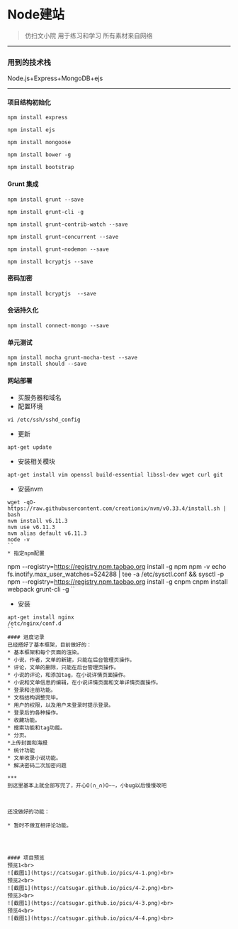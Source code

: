 ﻿# Node建站
>仿扫文小院
>用于练习和学习
>所有素材来自网络
<hr>

### 用到的技术栈
Node.js+Express+MongoDB+ejs
<hr>

#### 项目结构初始化

```
npm install express

npm install ejs

npm install mongoose

npm install bower -g

npm install bootstrap
```
#### Grunt 集成

```
npm install grunt --save

npm install grunt-cli -g

npm install grunt-contrib-watch --save

npm install grunt-concurrent --save

npm install grunt-nodemon --save

npm install bcryptjs --save

```
#### 密码加密
```
npm install bcryptjs  --save

```
#### 会话持久化

```
npm install connect-mongo --save

```
#### 单元测试

```
npm install mocha grunt-mocha-test --save
npm install should --save

```

#### 网站部署
* 买服务器和域名
* 配置环境
```
vi /etc/ssh/sshd_config
```
* 更新
```
apt-get update
```
* 安装相关模块
```
apt-get install vim openssl build-essential libssl-dev wget curl git
```
* 安装nvm
```
wget -qO- https://raw.githubusercontent.com/creationix/nvm/v0.33.4/install.sh | bash
nvm install v6.11.3
nvm use v6.11.3
nvm alias default v6.11.3
node -v
``
* 指定npm配置
```
npm --registry=https://registry.npm.taobao.org install -g npm
npm -v
echo fs.inotify.max_user_watches=524288 | tee -a /etc/sysctl.conf && sysctl -p
npm --registry=https://registry.npm.taobao.org install -g cnpm
cnpm install webpack grunt-cli -g
``
* 安装
```
apt-get install nginx 
/etc/nginx/conf.d
``
#### 进度记录
已经搭好了基本框架，目前做好的：
* 基本框架和每个页面的渲染。
* 小说，作者，文单的新建，只能在后台管理页操作。
* 评论，文单的删除，只能在后台管理页操作。
* 小说的评论，和添加tag，在小说详情页面操作。
* 小说和文单信息的编辑，在小说详情页面和文单详情页面操作。
* 登录和注册功能。
* 文档结构调整完毕。
* 用户的权限，以及用户未登录时提示登录。
* 登录后的各种操作。
* 收藏功能。
* 搜索功能和tag功能。
* 分页。
*上传封面和海报
* 统计功能
* 文单收录小说功能。
* 解决密码二次加密问题

***
到这里基本上就全部写完了，开心O(∩_∩)O~~，小bug以后慢慢改吧



还没做好的功能：

* 暂时不做互相评论功能。




#### 项目预览
预览1<br>
![截图1](https://catsugar.github.io/pics/4-1.png)<br>
预览2<br>
![截图1](https://catsugar.github.io/pics/4-2.png)<br>
预览3<br>
![截图1](https://catsugar.github.io/pics/4-3.png)<br>
预览4<br>
![截图1](https://catsugar.github.io/pics/4-4.png)<br>


